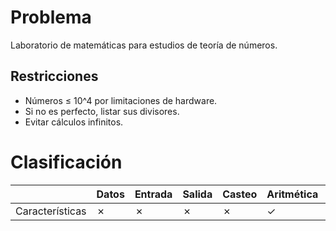 # Problema

Laboratorio de matemáticas para estudios de teoría de números.

## Restricciones

- Números ≤ 10^4 por limitaciones de hardware.
- Si no es perfecto, listar sus divisores.
- Evitar cálculos infinitos.

# Clasificación
|  | Datos | Entrada | Salida | Casteo | Aritmética | Relacionales | Lógicos | Condicionales | Ciclo | Matrices | Funciones |
|----------|-------|---------|--------|--------|------------|--------------|---------|---------------|-------|----------|-------------|
| Características | ✗ | ✗ | ✗ | ✗ | ✓ | ✓ | ✗ | ✗ | ✗ | ✗ | ✗ |

